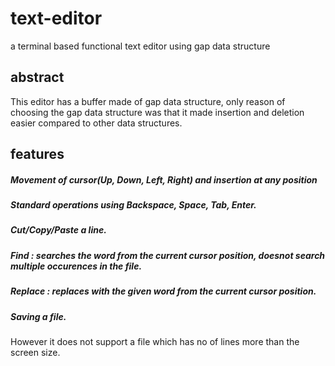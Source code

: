 # text-editor
a terminal based functional text editor using gap data structure


## abstract
This editor has a buffer made of gap data structure, only reason of choosing the gap data structure was that it made insertion and deletion easier compared to other data structures.

## features

##### Movement of cursor(Up, Down, Left, Right) and insertion at any position 
##### Standard operations using Backspace, Space, Tab, Enter. 
##### Cut/Copy/Paste a line. 
##### Find : searches the word from the current cursor position, doesnot search multiple occurences in the file. 
##### Replace : replaces with the given word from the current cursor position.
##### Saving a file. 

However it does not support a file which has no of lines more than the screen size.
